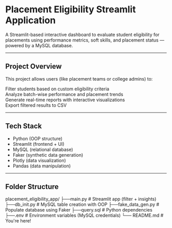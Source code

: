 #  Placement Eligibility Streamlit Application

A Streamlit-based interactive dashboard to evaluate student eligibility for placements using performance metrics, soft skills, and placement status — powered by a MySQL database.

---

## Project Overview

This project allows users (like placement teams or college admins) to:

Filter students based on custom eligibility criteria  
Analyze batch-wise performance and placement trends  
Generate real-time reports with interactive visualizations  
Export filtered results to CSV

---

## Tech Stack

- Python (OOP structure)
- Streamlit (frontend + UI)
- MySQL (relational database)
- Faker (synthetic data generation)
- Plotly (data visualization)
- Pandas (data manipulation)

---

## Folder Structure

placement_eligibility_app/
├──main.py # Streamlit app (filter + insights)
├──db_init.py # MySQL table creation with OOP
├──fake_data_gen.py # Populate database using Faker
├──query.sql # Python dependencies
├──.env # Environment variables (MySQL credentials)
└── README.md # You're here!
